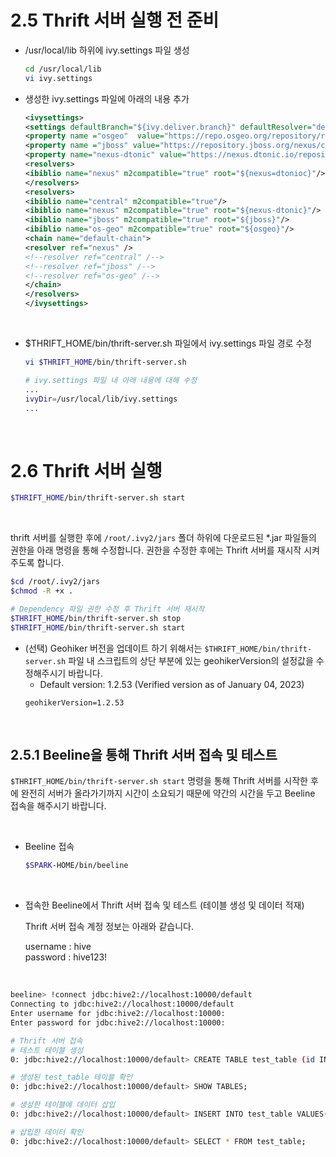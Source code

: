 # 2.5 Thrift 서버 실행 전 준비

- /usr/local/lib 하위에 ivy.settings 파일 생성 

  ```bash
  cd /usr/local/lib
  vi ivy.settings
  ```

- 생성한 ivy.settings 파일에 아래의 내용 추가

  ```xml
  <ivysettings>
  <settings defaultBranch="${ivy.deliver.branch}" defaultResolver="default-chain" />
  <property name ="osgeo"  value="https://repo.osgeo.org/repository/release/"/>
  <property name ="jboss" value="https://repository.jboss.org/nexus/congent/repositories/thirdparty-releases/"/>
  <property name="nexus-dtonic" value="https://nexus.dtonic.io/repository/maven-public"/>
  <resolvers>
  <ibiblio name="nexus" m2compatible="true" root="${nexus=dtonioc}"/>
  </resolvers>
  <resolvers>
  <ibiblio name="central" m2compatible="true"/>
  <ibiblio name="nexus" m2compatible="true" root="${nexus-dtonic}"/>
  <ibiblio name="jboss" m2compatible="true" root="${jboss}"/>
  <ibiblio name="os-geo" m2compatible="true" root="${osgeo}"/>
  <chain name="default-chain">
  <resolver ref="nexus" />
  <!--resolver ref="central" /-->
  <!--resolver ref="jboss" /-->
  <!--resolver ref="os-geo" /-->
  </chain>
  </resolvers>
  </ivysettings>
  ```

<br/>

- $THRIFT_HOME/bin/thrift-server.sh 파일에서 ivy.settings 파일 경로 수정

  ```bash
  vi $THRIFT_HOME/bin/thrift-server.sh

  # ivy.settings 파일 내 아래 내용에 대해 수정
  ...
  ivyDir=/usr/local/lib/ivy.settings
  ...
  ```

<br/>


# 2.6 Thrift 서버 실행

  ```bash
  $THRIFT_HOME/bin/thrift-server.sh start
  ```

<br/>

thrift 서버를 실행한 후에 `/root/.ivy2/jars` 폴더 하위에 다운로드된 *.jar 파일들의 권한을 아래 명령을 통해 수정합니다.
권한을 수정한 후에는 Thrift 서버를 재시작 시켜주도록 합니다.

  ```bash
  $cd /root/.ivy2/jars
  $chmod -R +x .

  # Dependency 파일 권한 수정 후 Thrift 서버 재시작
  $THRIFT_HOME/bin/thrift-server.sh stop
  $THRIFT_HOME/bin/thrift-server.sh start
  ```


- (선택) Geohiker 버전을 업데이트 하기 위해서는 `$THRIFT_HOME/bin/thrift-server.sh` 파일 내 스크립트의 상단 부분에 있는 geohikerVersion의 설정값을 수정해주시기 바랍니다.
  - Default version: 1.2.53 (Verified version as of January 04, 2023)
  ```aidl
  geohikerVersion=1.2.53
  ```

<br/>

## 2.5.1 Beeline을 통해 Thrift 서버 접속 및 테스트

`$THRIFT_HOME/bin/thrift-server.sh start` 명령을 통해 Thrift 서버를 시작한 후에 완전히 서버가 올라가기까지 시간이 소요되기 때문에 약간의 시간을 두고 Beeline 접속을 해주시기 바랍니다.

<br/>

- Beeline 접속
  ```bash
  $SPARK-HOME/bin/beeline
  ```

<br/>

- 접속한 Beeline에서 Thrift 서버 접속 및 테스트 (테이블 생성 및 데이터 적재)

  Thrift 서버 접속 계정 정보는 아래와 같습니다.

  username : hive <br/>
  password : hive123!

<br/>

  ```bash
  beeline> !connect jdbc:hive2://localhost:10000/default
  Connecting to jdbc:hive2://localhost:10000/default
  Enter username for jdbc:hive2://localhost:10000:
  Enter password for jdbc:hive2://localhost:10000:

  # Thrift 서버 접속
  # 테스트 테이블 생성
  0: jdbc:hive2://localhost:10000/default> CREATE TABLE test_table (id INT, name VARCHAR(50));

  # 생성된 test_table 테이블 확인
  0: jdbc:hive2://localhost:10000/default> SHOW TABLES;

  # 생성한 테이블에 데이터 삽입
  0: jdbc:hive2://localhost:10000/default> INSERT INTO test_table VALUES(1, 'lee');

  # 삽입한 데이터 확인
  0: jdbc:hive2://localhost:10000/default> SELECT * FROM test_table;
  ```